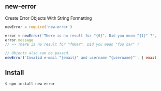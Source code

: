 ## new-error

Create Error Objects With String Formatting

```js
newError = require('new-error')

error = newError('There is no result for "{0}". Did you mean "{1}" ?', 'f00ar', 'foo bar')
error.message
// => There is no result for "f00ar". Did you mean "foo bar" ?

// Objects also can be passed.
newError('Invalid e-mail "{email}" and username "{username}"', { email: 'foo@foo', username: '!!!11' })
```

## Install

```bash
$ npm install new-error
```
